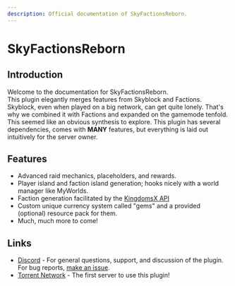```yaml
---
description: Official documentation of SkyFactionsReborn.
---
```


# SkyFactionsReborn

## Introduction

Welcome to the documentation for SkyFactionsReborn.\
This plugin elegantly merges features from Skyblock and Factions.\
Skyblock, even when played on a big network, can get quite lonely. That's why we combined it with Factions and expanded on the gamemode tenfold.\
This seemed like an obvious synthesis to explore. This plugin has several dependencies, comes with **MANY** features, but everything is laid out intuitively for the server owner.

## Features

* Advanced raid mechanics, placeholders, and rewards.
* Player island and faction island generation; hooks nicely with a world manager like MyWorlds.
* Faction generation facilitated by the [KingdomsX API](https://github.com/CryptoMorin/KingdomsX)
* Custom unique currency system called "gems" and a provided (optional) resource pack for them.
* Much, much more to come!

## Links

* [Discord](https://discord.gg/SwxXMrFdjp) - For general questions, support, and discussion of the plugin. For bug reports, [make an issue](https://github.com/TerraByteDev/SkyFactionsReborn/issues).
* [Torrent Network](https://www.torrentsmp.com/) - The first server to use this plugin!



